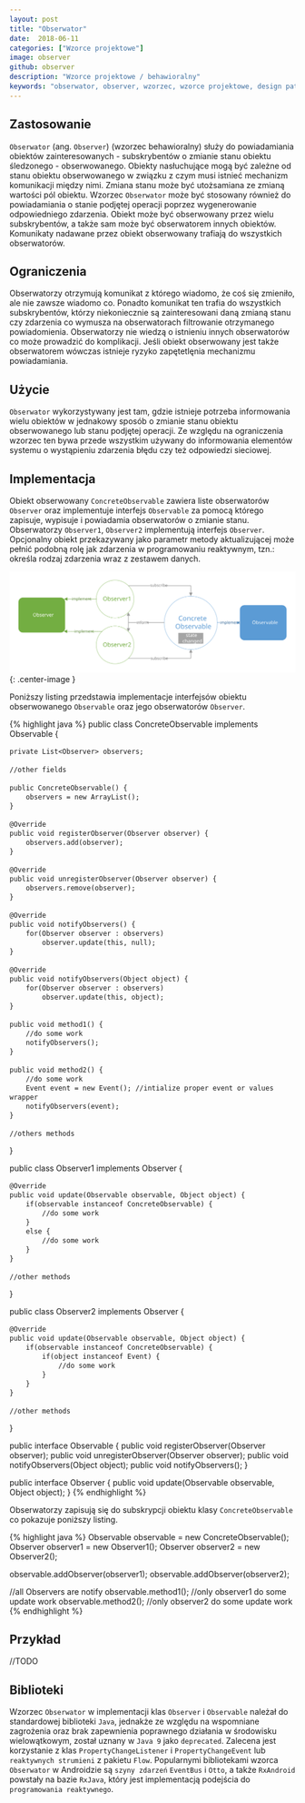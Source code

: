 ```yaml
---
layout: post
title: "Obserwator"
date:  2018-06-11
categories: ["Wzorce projektowe"]
image: observer
github: observer
description: "Wzorce projektowe / behawioralny"
keywords: "obserwator, observer, wzorzec, wzorce projektowe, design patterns, android, java, programowanie, programming, rxandroid, rxjava, szyna zdarzeń, eventbus, event bus, otto"
---
```


## Zastosowanie
`Obserwator` (ang. `Observer`) (wzorzec behawioralny) służy do powiadamiania obiektów zainteresowanych - subskrybentów o zmianie stanu obiektu śledzonego - obserwowanego. Obiekty nasłuchujące mogą być zależne od stanu obiektu obserwowanego w związku z czym musi istnieć mechanizm komunikacji między nimi. Zmiana stanu może być utożsamiana ze zmianą wartości pól obiektu. Wzorzec `Obserwator` może być stosowany również do powiadamiania o stanie podjętej operacji poprzez wygenerowanie odpowiedniego zdarzenia. Obiekt może być obserwowany przez wielu subskrybentów, a także sam może być obserwatorem innych obiektów. Komunikaty nadawane przez obiekt obserwowany trafiają do wszystkich obserwatorów.

## Ograniczenia
Obserwatorzy otrzymują komunikat z którego wiadomo, że coś się zmieniło, ale nie zawsze wiadomo co. Ponadto komunikat ten trafia do wszystkich subskrybentów, którzy niekoniecznie są zainteresowani daną zmianą stanu czy zdarzenia co wymusza na obserwatorach filtrowanie otrzymanego powiadomienia. Obserwatorzy nie wiedzą o istnieniu innych obserwatorów co może prowadzić do komplikacji. Jeśli obiekt obserwowany jest także obserwatorem wówczas istnieje ryzyko zapętetlęnia mechanizmu powiadamiania. 

## Użycie
`Obserwator` wykorzystywany jest tam, gdzie istnieje potrzeba informowania wielu obiektów w jednakowy sposób o zmianie stanu obiektu obserwowanego lub stanu podjętej operacji. Ze względu na ograniczenia wzorzec ten bywa przede wszystkim używany do informowania elementów systemu o wystąpieniu zdarzenia błędu czy też odpowiedzi sieciowej. 

## Implementacja
Obiekt obserwowany `ConcreteObservable` zawiera liste obserwatorów `Observer` oraz implementuje interfejs `Observable` za pomocą którego zapisuje, wypisuje i powiadamia obserwatorów o zmianie stanu. Obserwatorzy `Observer1`, `Observer2` implementują interfejs `Observer`. Opcjonalny obiekt przekazywany jako parametr metody aktualizującej może pełnić podobną rolę jak zdarzenia w programowaniu reaktywnym, tzn.: określa rodzaj zdarzenia wraz z zestawem danych.

![Obserwator diagram](/assets/img/diagrams/observer.svg){: .center-image }

Poniższy listing przedstawia implementacje interfejsów obiektu obserwowanego `Observable` oraz jego obserwatorów `Observer`.

{% highlight java %}
public class ConcreteObservable implements Observable {

	private List<Observer> observers;

	//other fields

	public ConcreteObservable() {
		observers = new ArrayList();
	}
	
	@Override
	public void registerObserver(Observer observer) {
		observers.add(observer);
	}

	@Override
	public void unregisterObserver(Observer observer) {
		observers.remove(observer);
	}

	@Override
	public void notifyObservers() {
		for(Observer observer : observers)
			observer.update(this, null);
	}

	@Override
	public void notifyObservers(Object object) {
		for(Observer observer : observers)
			observer.update(this, object);
	}

	public void method1() {
		//do some work
		notifyObservers();
	}

	public void method2() {
		//do some work
		Event event = new Event(); //intialize proper event or values wrapper
		notifyObservers(event);
	}

	//others methods
}

public class Observer1 implements Observer {
	
	@Override
	public void update(Observable observable, Object object) {
		if(observable instanceof ConcreteObservable) {
			//do some work
		}
		else {
			//do some work
		}
	}

	//other methods
}

public class Observer2 implements Observer {
	
	@Override
	public void update(Observable observable, Object object) {
		if(observable instanceof ConcreteObservable) {
			if(object instanceof Event) {
				//do some work
			}
		}
	}

	//other methods
}

public interface Observable {
	public void registerObserver(Observer observer);
	public void unregisterObserver(Observer observer);
	public void notifyObservers(Object object);
	public void notifyObservers();
}

public interface Observer {
	public void update(Observable observable, Object object);
}
{% endhighlight %}

Obserwatorzy zapisują się do subskrypcji obiektu klasy `ConcreteObservable` co pokazuje poniższy listing.

{% highlight java %}
Observable observable = new ConcreteObservable();
Observer observer1 = new Observer1();
Observer observer2 = new Observer2();

observable.addObserver(observer1);
observable.addObserver(observer2);

//all Observers are notify
observable.method1();  //only observer1 do some update work 
observable.method2(); //only observer2 do some update work 
{% endhighlight %}

## Przykład
//TODO

## Biblioteki
Wzorzec `Obserwator` w implementacji klas `Observer` i `Observable` należał do standardowej biblioteki `Java`, jednakże ze względu na wspomniane zagrożenia oraz brak zapewnienia poprawnego działania w środowisku wielowątkowym, został uznany w `Java 9` jako `deprecated`. Zalecena jest korzystanie z klas `PropertyChangeListener` i `PropertyChangeEvent` lub `reaktywnych strumieni` z pakietu `Flow`. Popularnymi bibliotekami wzorca `Obserwator` w Androidzie są `szyny zdarzeń` `EventBus` i `Otto`, a także `RxAndroid` powstały na bazie `RxJava`, który jest implementacją podejścia do `programowania reaktywnego`.
